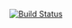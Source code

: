[![Build Status](http://jenkins.swag.ovh/buildStatus/icon?job=LeeroyJenkins)](http://jenkins.swag.ovh/job/LeeroyJenkins/)
